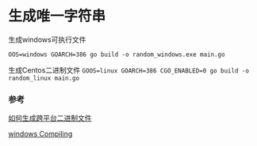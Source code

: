 # 生成唯一字符串

生成windows可执行文件

`OOS=windows GOARCH=386 go build -o random_windows.exe main.go`

生成Centos二进制文件
`GOOS=linux GOARCH=386 CGO_ENABLED=0 go build -o random_linux main.go`






### 参考

[如何生成跨平台二进制文件](https://stackoverflow.com/questions/12168873/cross-compile-go-on-osx)

[windows Compiling](https://github.com/golang/go/wiki/WindowsCrossCompiling)
